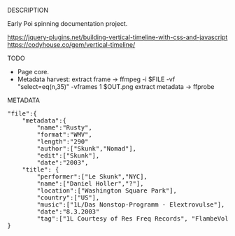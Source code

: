 DESCRIPTION

Early Poi spinning documentation project.

https://jquery-plugins.net/building-vertical-timeline-with-css-and-javascript
https://codyhouse.co/gem/vertical-timeline/

TODO

- Page core.
- Metadata harvest:
  extract frame -> ffmpeg -i $FILE -vf "select=eq(n\,35)" -vframes 1 $OUT.png
  extract metadata -> ffprobe

METADATA
<pre>
"file":{
	"metadata":{
		"name":"Rusty",
		"format":"WMV",
		"length":"290"
		"author":["Skunk","Nomad"],
		"edit":["Skunk"],
		"date":"2003",
	"title": {
		"performer":["Le Skunk","NYC],
		"name":["Daniel Holler","?"],
		"location":["Washington Square Park"],
		"country":["US"],
		"music":["1L/Das Nonstop-Programm - Elextrovulse"],
		"date":"8.3.2003"
		"tag":["1L Courtesy of Res Freq Records", "FlambeVolupte","1337","ANTHELION","res-freq.com","1337bu.org","antelion.net"]
}
</pre>
